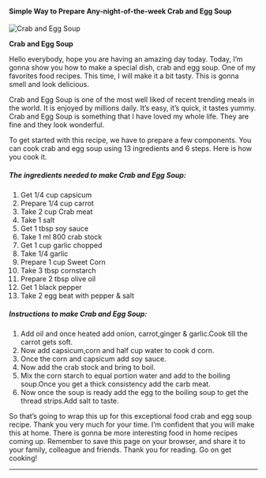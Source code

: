             

#### Simple Way to Prepare Any-night-of-the-week Crab and Egg Soup

![Crab and Egg Soup](https://img-global.cpcdn.com/recipes/6130405733302272/751x532cq70/crab-and-egg-soup-recipe-main-photo.jpg)

**Crab and Egg Soup**

Hello everybody, hope you are having an amazing day today. Today, I’m gonna show you how to make a special dish, crab and egg soup. One of my favorites food recipes. This time, I will make it a bit tasty. This is gonna smell and look delicious.

Crab and Egg Soup is one of the most well liked of recent trending meals in the world. It is enjoyed by millions daily. It’s easy, it’s quick, it tastes yummy. Crab and Egg Soup is something that I have loved my whole life. They are fine and they look wonderful.

To get started with this recipe, we have to prepare a few components. You can cook crab and egg soup using 13 ingredients and 6 steps. Here is how you cook it.

##### The ingredients needed to make Crab and Egg Soup:

1.  Get 1/4 cup capsicum
2.  Prepare 1/4 cup carrot
3.  Take 2 cup Crab meat
4.  Take 1 salt
5.  Get 1 tbsp soy sauce
6.  Take 1 ml 800 crab stock
7.  Get 1 cup garlic chopped
8.  Take 1/4 garlic
9.  Prepare 1 cup Sweet Corn
10.  Take 3 tbsp cornstarch
11.  Prepare 2 tbsp olive oil
12.  Get 1 black pepper
13.  Take 2 egg beat with pepper & salt

##### Instructions to make Crab and Egg Soup:

1.  Add oil and once heated add onion, carrot,ginger & garlic.Cook till the carrot gets soft.
2.  Now add capsicum,corn and half cup water to cook d corn.
3.  Once the corn and capsicum add soy sauce.
4.  Now add the crab stock and bring to boil.
5.  Mix the corn starch to equal portion water and add to the boiling soup.Once you get a thick consistency add the carb meat.
6.  Now once the soup is ready add the egg to the boiling soup to get the thread strips.Add salt to taste.

So that’s going to wrap this up for this exceptional food crab and egg soup recipe. Thank you very much for your time. I’m confident that you will make this at home. There is gonna be more interesting food in home recipes coming up. Remember to save this page on your browser, and share it to your family, colleague and friends. Thank you for reading. Go on get cooking!

* * *